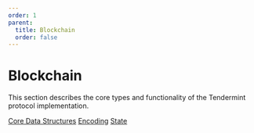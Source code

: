 ```yaml
---
order: 1
parent:
  title: Blockchain
  order: false
---
```


# Blockchain

This section describes the core types and functionality of the Tendermint protocol implementation.

[Core Data Structures](../core/data_structures.md)
[Encoding](../core/encoding.md)
[State](../core/state.md)
